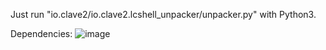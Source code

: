 Just run "io.clave2/io.clave2.lcshell_unpacker/unpacker.py" with Python3.

Dependencies:
![image](https://user-images.githubusercontent.com/2711997/178621672-7cba6a63-bcc1-46e8-bd03-7a3b59386135.png)
